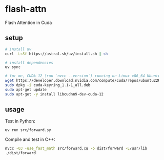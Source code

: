 # flash-attn

Flash Attention in Cuda

## setup

```bash
# install uv
curl -LsSf https://astral.sh/uv/install.sh | sh

# install dependencies
uv sync

# for me, CUDA 12 (run `nvcc --version`) running on Linux x86_64 Ubuntu 22.04
wget https://developer.download.nvidia.com/compute/cuda/repos/ubuntu2204/x86_64/cuda-keyring_1.1-1_all.deb
sudo dpkg -i cuda-keyring_1.1-1_all.deb
sudo apt-get update
sudo apt-get -y install libcudnn9-dev-cuda-12
```

## usage

Test in Python:

```bash
uv run src/forward.py
```

Compile and test in C++:

```bash
nvcc -O3 -use_fast_math src/forward.cu -o dist/forward -L/usr/lib
./dist/forward
```
